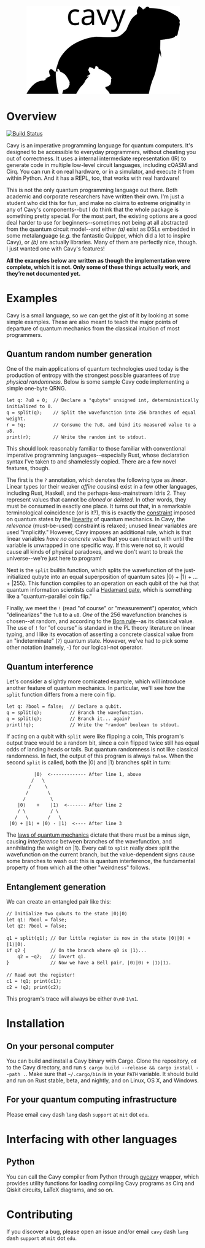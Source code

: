 
<div align="center">
<img src="assets/cavies.svg" width=400 alt="Cavy logo: a capybara with pups."></img>
</div>

# Overview

[![Build Status](https://travis-ci.com/mcncm/cavy-rs.svg?token=wTZePJvDpqqWnfcvqYkS&branch=master)](https://travis-ci.com/mcncm/cavy-rs)

Cavy is an imperative programming language for quantum computers. It's designed
to be accessible to everyday programmers, without cheating you out of
correctness. It uses a internal intermediate representation (IR) to generate
code in multiple low-level circuit languages, including cQASM and Cirq. You can
run it on real hardware, or in a simulator, and execute it from within Python.
And it has a REPL, too, that works with real hardware!

This is not the only quantum programming language out there. Both academic and
corporate researchers have written their own. I'm just a student who did this
for fun, and make no claims to extreme originality in any of Cavy's
components--but I do think that the whole package is something pretty special.
For the most part, the existing options are a good deal harder to use for
beginners--sometimes not being at all abstracted from the quantum circuit
model--and either _(a)_ exist as DSLs embedded in some metalanguage (_e.g._ the
fantastic Quipper, which did a lot to inspire Cavy), or _(b)_ are actually
libraries. Many of them are perfectly nice, though. I just wanted one with
Cavy's features!

**All the examples below are written as though the implementation were complete,
which it is not. Only some of these things actually work, and they’re not
documented yet.**

# Examples
Cavy is a small language, so we can get the gist of it by looking at some simple
examples. These are also meant to teach the major points of departure of quantum
mechanics from the classical intuition of most programmers.

## Quantum random number generation
One of the main applications of quantum technologies used today is the
production of entropy with the strongest possible guarantees of _true physical
randomness_. Below is some sample Cavy code implementing a simple one-byte QRNG.

```cavy
let q: ?u8 = 0;  // Declare a "qubyte" unsigned int, deterministically initialized to 0.
q = split(q);    // Split the wavefunction into 256 branches of equal weight.
r = !q;          // Consume the ?u8, and bind its measured value to a u8.
print(r);        // Write the random int to stdout.
```

This should look reasonably familiar to those familiar with conventional
imperative programming languages--especially Rust, whose declaration syntax I've
taken to and shamelessly copied. There are a few novel features, though.

The first is the `?` annotation, which denotes the following type as _linear_.
Linear types (or their weaker _affine_ cousins) exist in a few other languages,
including Rust, Haskell, and the perhaps-less-mainstream Idris 2. They represent
values that cannot be _cloned_ or _deleted_. In other words, they must be
consumed in exactly one place. It turns out that, in a remarkable terminological
coincidence (or is it?), this is exactly the
[constraint](https://en.wikipedia.org/wiki/No-cloning_theorem) imposed on
quantum states by the
[linearity](https://en.wikipedia.org/wiki/Quantum_superposition) of quantum
mechanics. In Cavy, the _relevance_ (must-be-used) constraint is relaxed; unused
linear variables are used "implicitly." However, Cavy imposes an additional
rule, which is that linear variables _have no concrete value_ that you can
interact with until the variable is unwrapped in one specific way. If this were
not so, it would cause all kinds of physical paradoxes, and we don't want to
break the universe--we're just here to program!

Next is the `split` builtin function, which splits the wavefunction of the
just-initialized qubyte into an equal superposition of quantum sates |0⟩ + |1⟩ +
... + |255⟩. This function compiles to an operation on each qubit of the `?u8`
that quantum information scientists call a [Hadamard
gate](https://en.wikipedia.org/wiki/Hadamard_transform#Quantum_computing_applications),
which is something like a "quantum-parallel coin flip." 

Finally, we meet the `!` (read "of course" or "measurement") operator, which
"delinearizes" the `?u8` to a `u8`. _One_ of the 256 wavefunction branches is
chosen--at random, and according to the [Born
rule](https://en.wikipedia.org/wiki/Born_rule)--as its classical value. The use
of `!` for "of course" is standard in the PL theory literature on linear typing,
and I like its evocation of asserting a concrete classical value from an
"indeterminate" (`?`) quantum state. However, we've had to pick some other
notation (namely, `~`) for our logical-not operator.

## Quantum interference

Let's consider a slightly more comicated example, which will introduce another
feature of quantum mechanics. In particular, we'll see how the `split` function
differs from a mere coin flip.

```cavy
let q: ?bool = false;  // Declare a qubit.
q = split(q);          // Branch the wavefunction.
q = split(q);          // Branch it... again?
print(!q);             // Write the "random" boolean to stdout.
```

If acting on a qubit with `split` were like flipping a coin, This program's
output trace would be a random bit, since a coin flipped twice still has equal
odds of landing heads or tails. But quantum randomness is not like classical
randomness. In fact, the output of this program is always `false`. When the
second `split` is called, both the |0⟩ and
|1⟩ branches split in turn:

              |0⟩  <------------- After line 1, above
             /   \
            /     \
           /       \
          /         \
        |0⟩    +    |1⟩  <------- After line 2
        / \         / \
       /   \       /   \
     |0⟩ + |1⟩ + |0⟩ - |1⟩  <---- After line 3

The [laws of quantum
mechanics](https://en.wikipedia.org/wiki/Unitarity_(physics)) dictate that there
must be a minus sign, causing _interference_ between branches of the
wavefunction, and annihilating the weight on |1⟩. Every call to `split` really
_does_ split the wavefunction on the current branch, but the value-dependent
signs cause some branches to wash out: this is quantum interference, the
fundamental property of from which all the other "weirdness" follows.

## Entanglement generation
We can create an entangled pair like this:

```cavy
// Initialize two qubuts to the state |0⟩|0⟩
let q1: ?bool = false;
let q2: ?bool = false;

q1 = split(q1); // Our little register is now in the state |0⟩|0⟩ + |1⟩|0⟩.
if q2 {         // On the branch where q0 is |1⟩...
    q2 = ~q2;   // Invert q1.
}               // Now we have a Bell pair, |0⟩|0⟩ + |1⟩|1⟩.

// Read out the register!
c1 = !q1; print(c1);
c2 = !q2; print(c2);
```

This program's trace will always be either `0\n0` `1\n1`.

<!--
## Grover's algorithm

This is where we'll see our first genuine asymptotic quantum speedup (only a
quadratic one, but a speedup nonetheless!).

Suppose we have a subroutine

```cavy
mem <- qalloc(n);

```
-->

# Installation

## On your personal computer
You can build and install a Cavy binary with Cargo. Clone the repository, `cd`
to the Cavy directory, and run `$ cargo build --release && cargo install --path .`.
Make sure that `~/.cargo/bin` is in your `PATH` variable. It should build and
run on Rust stable, beta, and nightly, and on Linux, OS X, and Windows.

## For your quantum computing infrastructure
Please email `cavy` dash `lang` dash `support` at `mit` dot `edu`.

# Interfacing with other languages

## Python
You can call the Cavy compiler from Python through
[pycavy](https://github.com/mcncm/pycavy) wrapper, which provides utility
functions for loading compiling Cavy programs as Cirq and Qiskit circuits, LaTeX
diagrams, and so on.

# Contributing
If you discover a bug, please open an issue and/or email `cavy` dash `lang` dash
`support` at `mit` dot `edu`.
